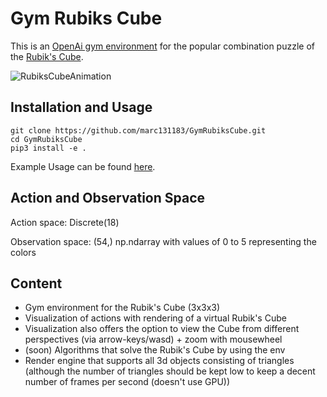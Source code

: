 # Gym Rubiks Cube

This is an [OpenAi gym environment](https://gym.openai.com/) for the popular combination puzzle of the [Rubik's Cube](https://en.wikipedia.org/wiki/Rubik%27s_Cube).

![RubiksCubeAnimation](/img/rubiksCubeAnimation.gif)

## Installation and Usage

    git clone https://github.com/marc131183/GymRubiksCube.git
    cd GymRubiksCube
    pip3 install -e .
  
Example Usage can be found [here](https://github.com/marc131183/GymRubiksCube/blob/main/experiments/example.py).

## Action and Observation Space

Action space: Discrete(18)

Observation space: (54,) np.ndarray with values of 0 to 5 representing the colors

## Content

- Gym environment for the Rubik's Cube (3x3x3)
- Visualization of actions with rendering of a virtual Rubik's Cube
- Visualization also offers the option to view the Cube from different perspectives (via arrow-keys/wasd) + zoom with mousewheel
- (soon) Algorithms that solve the Rubik's Cube by using the env
- Render engine that supports all 3d objects consisting of triangles (although the number of triangles should be kept low to keep a decent number of frames per second (doesn't use GPU))
